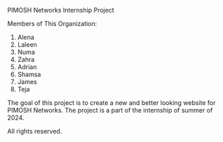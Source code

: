 PIMOSH Networks Internship Project

Members of This Organization:
1. Alena
2. Laleen
3. Numa
4. Zahra
5. Adrian
6. Shamsa
7. James
8. Teja

The goal of this project is to create a new and better looking website for PIMOSH Networks. The project is a part of the internship of summer of 2024. 

All rights reserved.
